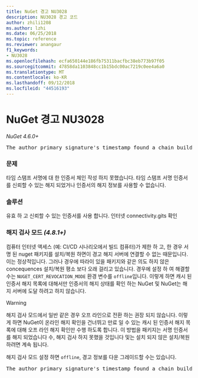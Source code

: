 ```yaml
---
title: NuGet 경고 NU3028
description: NU3028 경고 코드
author: zhili1208
ms.author: lzhi
ms.date: 06/25/2018
ms.topic: reference
ms.reviewer: anangaur
f1_keywords:
- NU3028
ms.openlocfilehash: ecfa650144e186fb75311bacfbc38eb773b97f05
ms.sourcegitcommit: 47858da1103848cc1b15bdc00ac7219c0ee4a6a0
ms.translationtype: MT
ms.contentlocale: ko-KR
ms.lasthandoff: 09/12/2018
ms.locfileid: "44516193"
---
```

# <a name="nuget-warning-nu3028"></a>NuGet 경고 NU3028

*NuGet 4.6.0+*

<pre>The author primary signature's timestamp found a chain building issue: The revocation function was unable to check revocation because the revocation server could not be reached. For more information, visit https://aka.ms/certificateRevocationMode</pre>

### <a name="issue"></a>문제
타임 스탬프 서명에 대 한 인증서 체인 작성 하지 못했습니다. 타임 스탬프 서명 인증서를 신뢰할 수 있는 해지 되었거나 인증서의 해지 정보를 사용할 수 없습니다.

### <a name="solution"></a>솔루션
유효 하 고 신뢰할 수 있는 인증서를 사용 합니다. 인터넷 connectivity.gits 확인

### <a name="revocation-check-mode-481"></a>해지 검사 모드 *(4.8.1+)*
컴퓨터 인터넷 액세스 (예: CI/CD 시나리오에서 빌드 컴퓨터)가 제한 하 고, 한 경우 서명 된 nuget 패키지를 설치/복원 하면이 경고 해지 서버에 연결할 수 없는 때문입니다. 이는 정상적입니다.
그러나 경우에 따라이 있을 패키지와 같은 의도 하지 않은 concequences 설치/복원 평소 보다 오래 걸리고 있습니다. 경우에 설정 하 여 해결할 수는 `NUGET_CERT_REVOCATION_MODE` 환경 변수를 `offline`입니다. 이렇게 하면 캐시 된 인증서 해지 목록에 대해서만 인증서의 해지 상태를 확인 하는 NuGet 및 NuGet는 해지 서버에 도달 하려고 하지 않습니다.

> [!Warning]
> 해지 검사 모드에서 일반 같은 경우 오프 라인으로 전환 하는 권장 되지 않습니다. 이렇게 하면 NuGet이 온라인 해지 확인을 건너뛰고 만료 일 수 있는 캐시 된 인증서 해지 목록에 대해 오프 라인 해지 확인만 수행 하도록 합니다. 이 방법을 패키지는 서명 인증서를 해지 되었습니다 수, 해지 검사 하지 못했을 것입니다 및는 설치 되지 않은 설치/복원 하려면 계속 됩니다.

해지 검사 모드 설정 하면 `offline`, 경고 정보를 다운 그레이드할 수는 있습니다.

<pre>The author primary signature's timestamp found a chain building issue: The revocation function was unable to check revocation because the certificate is not available in the cached certificate revocation list and NUGET_CERT_REVOCATION_MODE environment variable has been set to offline. For more information, visit https://aka.ms/certificateRevocationMode.</pre>
